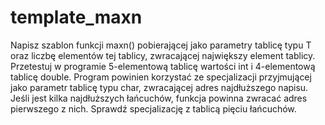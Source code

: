 # template_maxn
Napisz szablon funkcji maxn() pobierającej jako parametry tablicę typu T oraz liczbę elementów tej tablicy, zwracającej największy element tablicy. Przetestuj w programie 5-elementową tablicę wartości int i 4-elementową tablicę double. Program powinien korzystać ze specjalizacji przyjmującej jako parametr tablicę typu char, zwracającej adres najdłuższego napisu. Jeśli jest kilka najdłuższych łańcuchów, funkcja powinna zwracać adres pierwszego z nich. Sprawdź specjalizację z tablicą pięciu łańcuchów.
